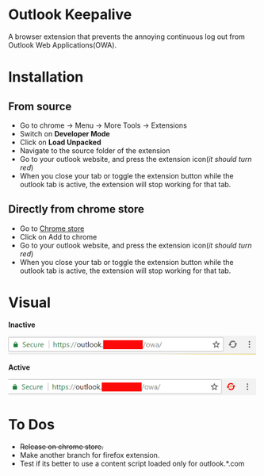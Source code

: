 # Outlook Keepalive
A browser extension that prevents the annoying continuous log out from Outlook Web Applications(OWA).

# Installation

## From source
- Go to chrome -> Menu -> More Tools -> Extensions
- Switch on **Developer Mode**
- Click on **Load Unpacked**
- Navigate to the source folder of the extension
- Go to your outlook website, and press the extension icon(_it should turn red_)
- When you close your tab or toggle the extension button while the outlook tab is active, the extension will stop working for that tab.

## Directly from chrome store
- Go to [Chrome store](https://chrome.google.com/webstore/detail/icicklhncnongibfodkagbaiaicmldaf/)
- Click on Add to chrome
- Go to your outlook website, and press the extension icon(_it should turn red_)
- When you close your tab or toggle the extension button while the outlook tab is active, the extension will stop working for that tab.


# Visual

**Inactive**

![Inactive state](images/inactive.png)

**Active**

![Active state](images/active.png)

# To Dos
- ~~Release on chrome store.~~
- Make another branch for firefox extension.
- Test if its better to use a content script loaded only for outlook.*.com
